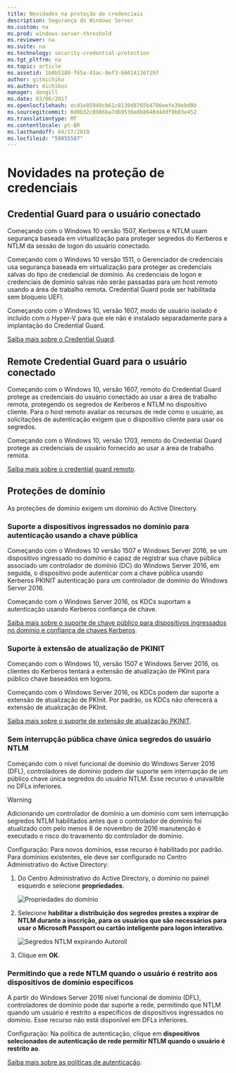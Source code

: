 ```yaml
---
title: Novidades na proteção de credenciais
description: Segurança do Windows Server
ms.custom: na
ms.prod: windows-server-threshold
ms.reviewer: na
ms.suite: na
ms.technology: security-credential-protection
ms.tgt_pltfrm: na
ms.topic: article
ms.assetid: 1b0b5180-f65a-43ac-8ef3-66014116f297
author: gitmichiko
ms.author: michikos
manager: dongill
ms.date: 03/06/2017
ms.openlocfilehash: ec41e85949cb61c8130d8765b4786eefe39ebd0b
ms.sourcegitcommit: 0d0b32c8986ba7db9536e0b8648d4ddf9b03e452
ms.translationtype: MT
ms.contentlocale: pt-BR
ms.lasthandoff: 04/17/2019
ms.locfileid: "59855587"
---
```

# <a name="whats-new-in-credential-protection"></a>Novidades na proteção de credenciais

## <a name="credential-guard-for-signed-in-user"></a>Credential Guard para o usuário conectado

Começando com o Windows 10 versão 1507, Kerberos e NTLM usam segurança baseada em virtualização para proteger segredos do Kerberos e NTLM da sessão de logon do usuário conectado. 

Começando com o Windows 10 versão 1511, o Gerenciador de credenciais usa segurança baseada em virtualização para proteger as credenciais salvas do tipo de credencial de domínio. As credenciais de logon e credenciais de domínio salvas não serão passadas para um host remoto usando a área de trabalho remota. Credential Guard pode ser habilitada sem bloqueio UEFI.

Começando com o Windows 10, versão 1607, modo de usuário isolado é incluído com o Hyper-V para que ele não é instalado separadamente para a implantação do Credential Guard.

[Saiba mais sobre o Credential Guard](https://technet.microsoft.com/itpro/windows/keep-secure/credential-guard).


## <a name="remote-credential-guard-for-signed-in-user"></a>Remote Credential Guard para o usuário conectado

Começando com o Windows 10, versão 1607, remoto do Credential Guard protege as credenciais do usuário conectado ao usar a área de trabalho remota, protegendo os segredos de Kerberos e NTLM no dispositivo cliente. Para o host remoto avaliar os recursos de rede como o usuário, as solicitações de autenticação exigem que o dispositivo cliente para usar os segredos.

Começando com o Windows 10, versão 1703, remoto do Credential Guard protege as credenciais de usuário fornecido ao usar a área de trabalho remota.

[Saiba mais sobre o credential guard remoto](https://technet.microsoft.com/itpro/windows/keep-secure/remote-credential-guard).

## <a name="domain-protections"></a>Proteções de domínio

As proteções de domínio exigem um domínio do Active Directory.

### <a name="domain-joined-device-support-for-authentication-using-public-key"></a>Suporte a dispositivos ingressados no domínio para autenticação usando a chave pública

Começando com o Windows 10 versão 1507 e Windows Server 2016, se um dispositivo ingressado no domínio é capaz de registrar sua chave pública associado um controlador de domínio (DC) do Windows Server 2016, em seguida, o dispositivo pode autenticar com a chave pública usando Kerberos PKINIT autenticação para um controlador de domínio do Windows Server 2016.

Começando com o Windows Server 2016, os KDCs suportam a autenticação usando Kerberos confiança de chave.  

[Saiba mais sobre o suporte de chave público para dispositivos ingressados no domínio e confiança de chaves Kerberos](https://technet.microsoft.com/windows-server-docs/security/kerberos/whats-new-in-kerberos-authentication).

### <a name="pkinit-freshness-extension-support"></a>Suporte à extensão de atualização de PKINIT

Começando com o Windows 10, versão 1507 e Windows Server 2016, os clientes do Kerberos tentará a extensão de atualização de PKInit para público chave baseados em logons. 

Começando com o Windows Server 2016, os KDCs podem dar suporte a extensão de atualização de PKInit.  Por padrão, os KDCs não oferecerá a extensão de atualização de PKInit. 

[Saiba mais sobre o suporte de extensão de atualização PKINIT](https://technet.microsoft.com/windows-server-docs/security/kerberos/whats-new-in-kerberos-authentication).

### <a name="rolling-public-key-only-users-ntlm-secrets"></a>Sem interrupção pública chave única segredos do usuário NTLM

Começando com o nível funcional de domínio do Windows Server 2016 (DFL), controladores de domínio podem dar suporte sem interrupção de um público chave única segredos do usuário NTLM. Esse recurso é unavailble no DFLs inferiores.

> [!WARNING] 
> Adicionando um controlador de domínio a um domínio com sem interrupção segredos NTLM habilitados antes que o controlador de domínio foi atualizado com pelo menos 8 de novembro de 2016 manutenção é executado o risco do travamento do controlador de domínio. 

Configuração: Para novos domínios, esse recurso é habilitado por padrão. Para domínios existentes, ele deve ser configurado no Centro Administrativo do Active Directory: 

1. Do Centro Administrativo do Active Directory, o domínio no painel esquerdo e selecione **propriedades**.

    ![Propriedades do domínio](../media/Credentials-Protection-And-Management/domain-properties.png)
    
2. Selecione **habilitar a distribuição dos segredos prestes a expirar de NTLM durante a inscrição, para os usuários que são necessários para usar o Microsoft Passport ou cartão inteligente para logon interativo**.

    ![Segredos NTLM expirando Autoroll](../media/Credentials-Protection-And-Management/autoroll-ntlm.png)

3. Clique em **OK**. 

### <a name="allowing-network-ntlm-when-user-is-restricted-to-specific-domain-joined-devices"></a>Permitindo que a rede NTLM quando o usuário é restrito aos dispositivos de domínio específicos

A partir do Windows Server 2016 nível funcional de domínio (DFL), controladores de domínio pode dar suporte a rede, permitindo que NTLM quando um usuário é restrito a específicos de dispositivos ingressados no domínio. Esse recurso não está disponível em DFLs inferiores.

Configuração: Na política de autenticação, clique em **dispositivos selecionados de autenticação de rede permitir NTLM quando o usuário é restrito ao**. 

[Saiba mais sobre as políticas de autenticação](https://technet.microsoft.com/windows-server-docs/security/credentials-protection-and-management/authentication-policies-and-authentication-policy-silos).
